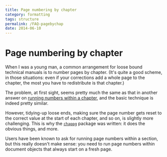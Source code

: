 ```yaml
---
title: Page numbering by chapter
category: formatting
tags: structure
permalink: /FAQ-pagebychap
date: 2014-06-10
---
```


# Page numbering by chapter

When I was a young man, a common arrangement for loose bound technical
manuals is to number pages by chapter.  (It's quite a good scheme, in
those situations: even if your corrections add a whole page to the
chapter, the most you have to redistribute is that chapter.)

The problem, at first sight, seems pretty much the same as that in
another answer on
[running numbers within a chapter](/FAQ-running-nos),
and the basic technique is indeed pretty similar.

However, tidying-up loose ends, making sure the page number gets reset
to the correct value at the start of each chapter, and so on, is
slightly more challenging.  This is why the [`chappg`](https://ctan.org/pkg/chappg) package
was written: it does the obvious things, and more.

Users have been known to ask for running page numbers within a
section, but this really doesn't make sense: you need to run page
numbers within document objects that always start on a fresh page.

